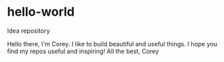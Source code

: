 # hello-world
Idea repository

Hello there,
I'm Corey. I like to build beautiful and useful things.
I hope you find my repos useful and inspiring!
All the best,
Corey
